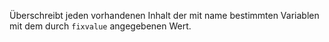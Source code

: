 Überschreibt jeden vorhandenen Inhalt der mit name bestimmten Variablen mit
dem durch `fixvalue` angegebenen Wert.